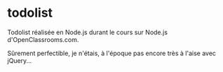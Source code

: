 # todolist

Todolist réalisée en Node.js durant le cours sur Node.js d'OpenClassrooms.com.

Sûrement perfectible, je n'étais, à l'époque pas encore très à l'aise avec jQuery...
